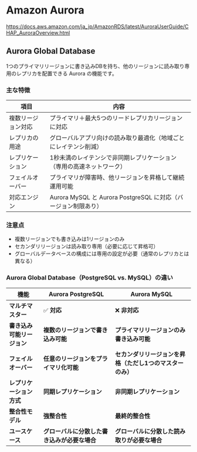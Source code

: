 # Amazon Aurora

https://docs.aws.amazon.com/ja_jp/AmazonRDS/latest/AuroraUserGuide/CHAP_AuroraOverview.html

##  Aurora Global Database

1つのプライマリリージョンに書き込みDBを持ち、他のリージョンに読み取り専用のレプリカを配置できる Aurora の機能です。

### 主な特徴

| 項目 | 内容 |
|------|------|
| 複数リージョン対応 | プライマリ＋最大5つのリードレプリカリージョンに対応 |
| レプリカの用途 | グローバルアプリ向けの読み取り最適化（地域ごとにレイテンシ削減） |
| レプリケーション | 1秒未満のレイテンシで非同期レプリケーション（専用の高速ネットワーク） |
| フェイルオーバー | プライマリが障害時、他リージョンを昇格して継続運用可能 |
| 対応エンジン | Aurora MySQL と Aurora PostgreSQL に対応（バージョン制限あり） |


### 注意点
- 複数リージョンでも書き込みは1リージョンのみ
- セカンダリリージョンは読み取り専用（必要に応じて昇格可）
- グローバルデータベースの構成には専用の設定が必要（通常のレプリカとは異なる）

### Aurora Global Database（PostgreSQL vs. MySQL）の違い

| **機能**              | **Aurora PostgreSQL**          | **Aurora MySQL**               |
|----------------------|-----------------------------|-------------------------------|
| **マルチマスター**    | ✅ **対応**                  | ❌ **非対応**                  |
| **書き込み可能リージョン** | **複数のリージョンで書き込み可能** | **プライマリリージョンのみ書き込み可能** |
| **フェイルオーバー**  | **任意のリージョンをプライマリ化可能** | **セカンダリリージョンを昇格（ただし1つのマスターのみ）** |
| **レプリケーション方式** | **同期レプリケーション**    | **非同期レプリケーション**      |
| **整合性モデル**      | **強整合性**                  | **最終的整合性**               |
| **ユースケース**      | **グローバルに分散した書き込みが必要な場合** | **グローバルに分散した読み取りが必要な場合** |

